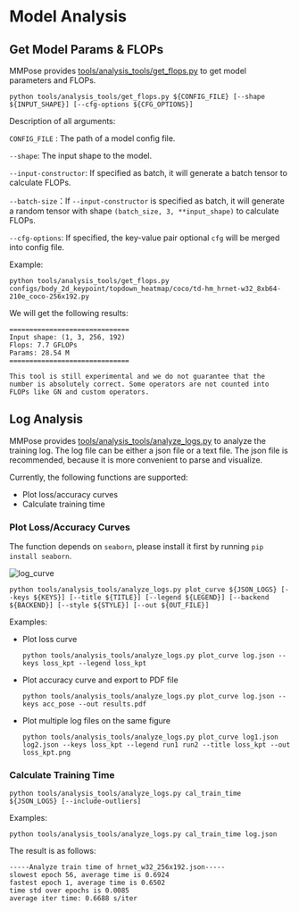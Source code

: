 # Model Analysis

## Get Model Params & FLOPs

MMPose provides [tools/analysis_tools/get_flops.py](https://github.com/open-mmlab/mmpose/blob/dev-1.x/tools/analysis_tools/get_flops.py) to get model parameters and FLOPs.

```shell
python tools/analysis_tools/get_flops.py ${CONFIG_FILE} [--shape ${INPUT_SHAPE}] [--cfg-options ${CFG_OPTIONS}]
```

Description of all arguments:

`CONFIG_FILE` : The path of a model config file.

`--shape`: The input shape to the model.

`--input-constructor`: If specified as batch, it will generate a batch tensor to calculate FLOPs.

`--batch-size`：If `--input-constructor` is specified as batch, it will generate a random tensor with shape `(batch_size, 3, **input_shape)` to calculate FLOPs.

`--cfg-options`: If specified, the key-value pair optional `cfg` will be merged into config file.

Example:

```shell
python tools/analysis_tools/get_flops.py configs/body_2d_keypoint/topdown_heatmap/coco/td-hm_hrnet-w32_8xb64-210e_coco-256x192.py
```

We will get the following results:

```text
==============================
Input shape: (1, 3, 256, 192)
Flops: 7.7 GFLOPs
Params: 28.54 M
==============================
```

```{note}
This tool is still experimental and we do not guarantee that the number is absolutely correct. Some operators are not counted into FLOPs like GN and custom operators.
```

## Log Analysis

MMPose provides [tools/analysis_tools/analyze_logs.py](https://github.com/open-mmlab/mmpose/blob/dev-1.x/tools/analysis_tools/analyze_logs.py) to analyze the training log. The log file can be either a json file or a text file. The json file is recommended, because it is more convenient to parse and visualize.

Currently, the following functions are supported:

- Plot loss/accuracy curves
- Calculate training time

### Plot Loss/Accuracy Curves

The function depends on `seaborn`, please install it first by running `pip install seaborn`.

![log_curve](https://user-images.githubusercontent.com/87690686/188538215-5d985aaa-59f8-44cf-b6f9-10890d599e9c.png)

```shell
python tools/analysis_tools/analyze_logs.py plot_curve ${JSON_LOGS} [--keys ${KEYS}] [--title ${TITLE}] [--legend ${LEGEND}] [--backend ${BACKEND}] [--style ${STYLE}] [--out ${OUT_FILE}]
```

Examples:

- Plot loss curve

  ```shell
  python tools/analysis_tools/analyze_logs.py plot_curve log.json --keys loss_kpt --legend loss_kpt
  ```

- Plot accuracy curve and export to PDF file

  ```shell
  python tools/analysis_tools/analyze_logs.py plot_curve log.json --keys acc_pose --out results.pdf
  ```

- Plot multiple log files on the same figure

  ```shell
  python tools/analysis_tools/analyze_logs.py plot_curve log1.json log2.json --keys loss_kpt --legend run1 run2 --title loss_kpt --out loss_kpt.png
  ```

### Calculate Training Time

```shell
python tools/analysis_tools/analyze_logs.py cal_train_time ${JSON_LOGS} [--include-outliers]
```

Examples:

```shell
python tools/analysis_tools/analyze_logs.py cal_train_time log.json
```

The result is as follows:

```text
-----Analyze train time of hrnet_w32_256x192.json-----
slowest epoch 56, average time is 0.6924
fastest epoch 1, average time is 0.6502
time std over epochs is 0.0085
average iter time: 0.6688 s/iter
```
